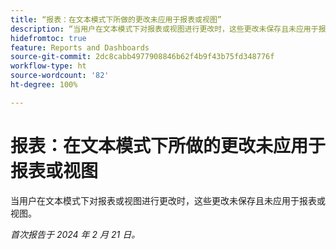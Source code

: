 ```yaml
---
title: “报表：在文本模式下所做的更改未应用于报表或视图”
description: “当用户在文本模式下对报表或视图进行更改时，这些更改未保存且未应用于报表或视图。”
hidefromtoc: true
feature: Reports and Dashboards
source-git-commit: 2dc8cabb4977908846b62f4b9f43b75fd348776f
workflow-type: ht
source-wordcount: '82'
ht-degree: 100%

---
```



# 报表：在文本模式下所做的更改未应用于报表或视图

当用户在文本模式下对报表或视图进行更改时，这些更改未保存且未应用于报表或视图。

_首次报告于 2024 年 2 月 21 日。_
